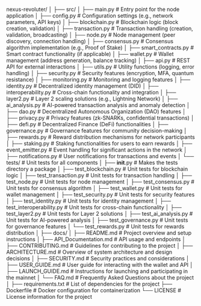 nexus-revoluter/
│
├── src/
│   ├── main.py                  # Entry point for the node application
│   ├── config.py                # Configuration settings (e.g., network parameters, API keys)
│   ├── blockchain.py            # Blockchain logic (block creation, validation)
│   ├── transaction.py            # Transaction handling (creation, validation, broadcasting)
│   ├── node.py                  # Node management (peer discovery, connection handling)
│   ├── consensus.py             # Consensus algorithm implementation (e.g., Proof of Stake)
│   ├── smart_contracts.py       # Smart contract functionality (if applicable)
│   ├── wallet.py                # Wallet management (address generation, balance tracking)
│   ├── api.py                   # REST API for external interactions
│   ├── utils.py                 # Utility functions (logging, error handling)
│   ├── security.py              # Security features (encryption, MFA, quantum resistance)
│   ├── monitoring.py            # Monitoring and logging features
│   ├── identity.py              # Decentralized identity management (DID)
│   ├── interoperability.py       # Cross-chain functionality and integration
│   ├── layer2.py                # Layer 2 scaling solutions (e.g., Lightning Network)
│   ├── ai_analysis.py           # AI-powered transaction analysis and anomaly detection
│   ├── dao.py                   # Decentralized Autonomous Organization (DAO) features
│   ├── privacy.py               # Privacy features (zk-SNARKs, confidential transactions)
│   ├── defi.py                  # Decentralized Finance (DeFi) functionalities
│   ├── governance.py             # Governance features for community decision-making
│   ├── rewards.py               # Reward distribution mechanisms for network participants
│   ├── staking.py               # Staking functionalities for users to earn rewards
│   ├── event_emitter.py         # Event handling for significant actions in the network
│   ├── notifications.py          # User notifications for transactions and events
│   └── tests/                   # Unit tests for all components
│       ├── __init__.py          # Makes the tests directory a package
│       ├── test_blockchain.py   # Unit tests for blockchain logic
│       ├── test_transaction.py   # Unit tests for transaction handling
│       ├── test_node.py         # Unit tests for node management
│       ├── test_consensus.py    # Unit tests for consensus algorithm
│       ├── test_wallet.py       # Unit tests for wallet management
│       ├── test_security.py     # Unit tests for security features
│       ├── test_identity.py     # Unit tests for identity management
│       ├── test_interoperability.py # Unit tests for cross-chain functionality
│       ├── test_layer2.py       # Unit tests for Layer 2 solutions
│       ├── test_ai_analysis.py   # Unit tests for AI-powered analysis
│       ├── test_governance.py    # Unit tests for governance features
│       └── test_rewards.py       # Unit tests for rewards distribution
│
├── docs/
│   ├── README.md                # Project overview and setup instructions
│   ├── API_Documentation.md     # API usage and endpoints
│   ├── CONTRIBUTING.md          # Guidelines for contributing to the project
│   ├── ARCHITECTURE.md          # Overview of system architecture and design decisions
│   ├── SECURITY.md              # Security practices and considerations
│   ├── USER_GUIDE.md            # User guide for interacting with the wallet and API
│   ├── LAUNCH_GUIDE.md          # Instructions for launching and participating in the mainnet
│   └── FAQ.md                   # Frequently Asked Questions about the project
│
├── requirements.txt             # List of dependencies for the project
├── Dockerfile                   # Docker configuration for containerization
└── LICENSE                      # License information for the project
